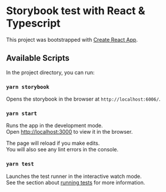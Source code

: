 # Storybook test with React & Typescript

This project was bootstrapped with [Create React App](https://github.com/facebook/create-react-app).

## Available Scripts

In the project directory, you can run:

### `yarn storybook`

Opens the storybook in the browser at `http://localhost:6006/`.

### `yarn start`

Runs the app in the development mode.\
Open [http://localhost:3000](http://localhost:3000) to view it in the browser.

The page will reload if you make edits.\
You will also see any lint errors in the console.

### `yarn test`

Launches the test runner in the interactive watch mode.\
See the section about [running tests](https://facebook.github.io/create-react-app/docs/running-tests) for more information.